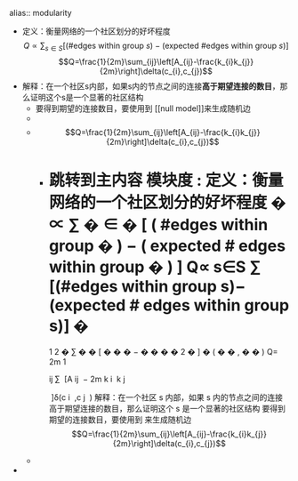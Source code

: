 alias:: modularity

- 定义：衡量网络的一个社区划分的好坏程度
  $$Q\propto\sum_{s\in S}\left[\left(\text{\#edges within group }s\right)-\left(\text{expected \# edges within group }s\right)\right]$$
  $$Q=\frac{1}{2m}\sum_{ij}\left[A_{ij}-\frac{k_{i}k_{j}}{2m}\right]\delta(c_{i},c_{j})$$
- 解释：在一个社区s内部，如果s内的节点之间的连接**高于期望连接的数目**，那么证明这个s是一个显著的社区结构
	- 要得到期望的连接数目，要使用到 [[null model]]来生成随机边
	-
	- $$Q=\frac{1}{2m}\sum_{ij}\left[A_{ij}-\frac{k_{i}k_{j}}{2m}\right]\delta(c_{i},c_{j})$$
		- 跳转到主内容
		  模块度
		  :
		  定义：衡量网络的一个社区划分的好坏程度 
		  �
		  ∝
		  ∑
		  �
		  ∈
		  �
		  [
		  (
		  #edges within group 
		  �
		  )
		  −
		  (
		  expected # edges within group 
		  �
		  )
		  ]
		  Q∝ 
		  s∈S
		  ∑
		  ​
		   [(#edges within group s)−(expected # edges within group s)]
		  �
		  =
		  1
		  2
		  �
		  ∑
		  �
		  �
		  [
		  �
		  �
		  �
		  −
		  �
		  �
		  �
		  �
		  2
		  �
		  ]
		  �
		  (
		  �
		  �
		  ,
		  �
		  �
		  )
		  Q= 
		  2m
		  1
		  ​
		    
		  ij
		  ∑
		  ​
		   [A 
		  ij
		  ​
		   − 
		  2m
		  k 
		  i
		  ​
		   k 
		  j
		  ​
		   
		  ​
		   ]δ(c 
		  i
		  ​
		   ,c 
		  j
		  ​
		   )
		  解释：在一个社区 s 内部，如果 s 内的节点之间的连接高于期望连接的数目，那么证明这个 s 是一个显著的社区结构
		  要得到期望的连接数目，要使用到  来生成随机边
		  $$Q=\frac{1}{2m}\sum_{ij}\left[A_{ij}-\frac{k_{i}k_{j}}{2m}\right]\delta(c_{i},c_{j})$$
	-
-